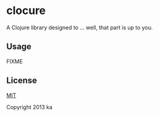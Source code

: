 # clocure

A Clojure library designed to ... well, that part is up to you.

## Usage

FIXME

## License

[MIT](http://opensource.org/licenses/MIT)

Copyright 2013 ka
